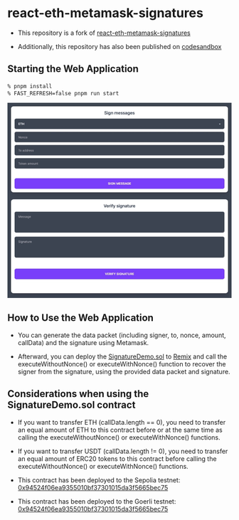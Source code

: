 # react-eth-metamask-signatures

- This repository is a fork of [react-eth-metamask-signatures](https://codesandbox.io/s/react-eth-metamask-signatures-ibuxj)

- Additionally, this repository has also been published on [codesandbox](https://codesandbox.io/s/react-eth-metamask-signatures-forked-mvvkxc)

## Starting the Web Application

```shell
% pnpm install
% FAST_REFRESH=false pnpm run start
```

![Sign & Verify Messages](./thumbnail.jpeg "Sign & Verify Messages")

## How to Use the Web Application

- You can generate the data packet (including signer, to, nonce, amount, callData) and the signature using Metamask.

- Afterward, you can deploy the [SignatureDemo.sol](./contracts/SignatureDemo.sol) to [Remix](https://remix.ethereum.org/) and call the executeWithoutNonce() or executeWithNonce() function to recover the signer from the signature, using the provided data packet and signature.

## Considerations when using the SignatureDemo.sol contract

- If you want to transfer ETH (callData.length == 0), you need to transfer an equal amount of ETH to this contract before or at the same time as calling the executeWithoutNonce() or executeWithNonce() functions.

- If you want to transfer USDT (callData.length != 0), you need to transfer an equal amount of ERC20 tokens to this contract before calling the executeWithoutNonce() or executeWithNonce() functions.

- This contract has been deployed to the Sepolia testnet: [0x94524f06ea9355010bf37301015da3f5665bec75](https://sepolia.etherscan.io/address/0x94524f06ea9355010bf37301015da3f5665bec75)

- This contract has been deployed to the Goerli testnet: [0x94524f06ea9355010bf37301015da3f5665bec75](https://goerli.etherscan.io/address/0x94524f06ea9355010bf37301015da3f5665bec75)
